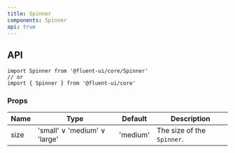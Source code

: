 ```yaml
---
title: Spinner
components: Spinner
api: true
---
```


## API

```
import Spinner from '@fluent-ui/core/Spinner'
// or
import { Spinner } from '@fluent-ui/core'
```

### Props

| Name | Type | Default | Description |
| --- | --- | --- | --- |
| size | 'small' &or; 'medium' &or; 'large' | 'medium' | The size of the `Spinner`. |
